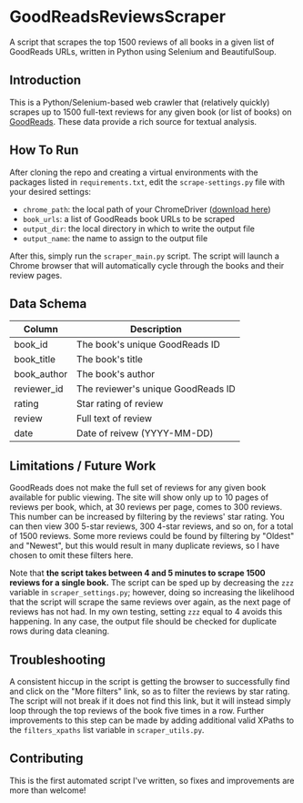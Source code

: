 # GoodReadsReviewsScraper

A script that scrapes the top 1500 reviews of all books in a given list of GoodReads URLs, written in Python using Selenium and BeautifulSoup.

## Introduction

This is a Python/Selenium-based web crawler that (relatively quickly) scrapes up to 1500 full-text reviews for any given book (or list of books) on [GoodReads](https://www.goodreads.com/). These data provide a rich source for textual analysis.

## How To Run

After cloning the repo and creating a virtual environments with the packages listed in `requirements.txt`, edit the `scrape-settings.py` file with your desired settings:

- `chrome_path`: the local path of your ChromeDriver ([download here](https://sites.google.com/a/chromium.org/chromedriver/)) 
- `book_urls`: a list of GoodReads book URLs to be scraped
- `output_dir`: the local directory in which to write the output file
- `output_name`: the name to assign to the output file

After this, simply run the `scraper_main.py` script. The script will launch a Chrome browser that will automatically cycle through the books and their review pages.

## Data Schema

| Column | Description |
| --- | --- |
| book_id | The book's unique GoodReads ID |
| book_title | The book's title |
| book_author | The book's author |
| reviewer_id | The reviewer's unique GoodReads ID |
| rating | Star rating of review |
| review | Full text of review |
| date | Date of reivew (YYYY-MM-DD) |

## Limitations / Future Work

GoodReads does not make the full set of reviews for any given book available for public viewing. The site will show only up to 10 pages of reviews per book, which, at 30 reviews per page, comes to 300 reviews. This number can be increased by filtering by the reviews' star rating. You can then view 300 5-star reviews, 300 4-star reviews, and so on, for a total of 1500 reviews. Some more reviews could be found by filtering by "Oldest" and "Newest", but this would result in many duplicate reviews, so I have chosen to omit these filters here.

Note that **the script takes between 4 and 5 minutes to scrape 1500 reviews for a single book.** The script can be sped up by decreasing the `zzz` variable in `scraper_settings.py`; however, doing so increasing the likelihood that the script will scrape the same reviews over again, as the next page of reviews has not had. In my own testing, setting `zzz` equal to 4 avoids this happening. In any case, the output file should be checked for duplicate rows during data cleaning.

## Troubleshooting

A consistent hiccup in the script is getting the browser to successfully find and click on the "More filters" link, so as to filter the reviews by star rating. The script will not break if it does not find this link, but it will instead simply loop through the top reviews of the book five times in a row. Further improvements to this step can be made by adding additional valid XPaths to the `filters_xpaths` list variable in `scraper_utils.py`.

## Contributing

This is the first automated script I've written, so fixes and improvements are more than welcome!
